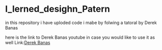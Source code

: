 # I_lerned_desighn_Patern

in this repository i have uploded code i mabe by folwing a tatoral by Derek Banas
 
here is the link to Derek Banas youtube in case you would like to use it as well 
Link:[Derek Banas](https://www.youtube.com/watch?v=vNHpsC5ng_E&list=PLF206E906175C7E07) 
 
